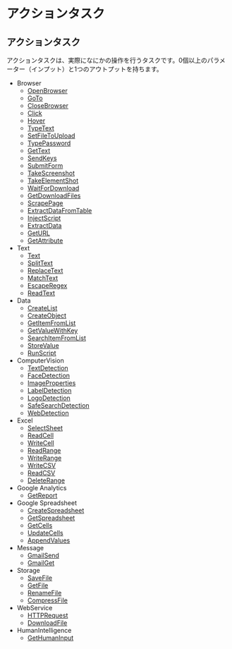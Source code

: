 # アクションタスク

## アクションタスク

アクションタスクは、実際になにかの操作を行うタスクです。0個以上のパラメーター（インプット）と1つのアウトプットを持ちます。

* Browser
  * [OpenBrowser](../actions/browser.md#openbrowser)
  * [GoTo](../actions/browser.md#goto)
  * [CloseBrowser](../actions/browser.md#closebrowser)
  * [Click](../actions/browser.md#click)
  * [Hover](../actions/browser.md#hover)
  * [TypeText](../actions/browser.md#typetext)
  * [SetFileToUpload](../actions/browser.md#setfiletoupload)
  * [TypePassword](../actions/browser.md#typepassword)
  * [GetText](../actions/browser.md#gettext)
  * [SendKeys](../actions/browser.md#sendkeys)
  * [SubmitForm](../actions/browser.md#submitform)
  * [TakeScreenshot](../actions/browser.md#takescreenshot)
  * [TakeElementShot](../actions/browser.md#takeelementshot)
  * [WaitForDownload](../actions/browser.md#waitfordownload)
  * [GetDownloadFiles](../actions/browser.md#getdownloadfiles)
  * [ScrapePage](../actions/browser.md#scrapepage)
  * [ExtractDataFromTable](../actions/browser.md#extractdatafromtable)
  * [InjectScript](../actions/browser.md#injectscript)
  * [ExtractData](../actions/browser.md#extractdata)
  * [GetURL](../actions/browser.md#geturl)
  * [GetAttribute](../actions/browser.md#getattribute)
* Text
  * [Text](../actions/browser.md#text)
  * [SplitText](../actions/browser.md#splittext)
  * [ReplaceText](../actions/browser.md#replacetext)
  * [MatchText](../actions/browser.md#matchtext)
  * [EscapeRegex](../actions/browser.md#escaperegex)
  * [ReadText](../actions/browser.md#readtext)
* Data
  * [CreateList](../actions/browser.md#createlist)
  * [CreateObject](../actions/browser.md#createobject)
  * [GetItemFromList](../actions/browser.md#getitemfromlist)
  * [GetValueWithKey](../actions/browser.md#getvaluewithkey)
  * [SearchItemFromList](../actions/browser.md#searchitemfromlist)
  * [StoreValue](../actions/browser.md#storevalue)
  * [RunScript](../actions/browser.md#runscript)
* ComputerVision
  * [TextDetection](../actions/browser.md#textdetection)
  * [FaceDetection](../actions/browser.md#facedetection)
  * [ImageProperties](../actions/browser.md#imageproperties)
  * [LabelDetection](../actions/browser.md#labeldetection)
  * [LogoDetection](../actions/browser.md#logodetection)
  * [SafeSearchDetection](../actions/browser.md#safesearchdetection)
  * [WebDetection](../actions/browser.md#webdetection)
* Excel
  * [SelectSheet](../actions/browser.md#selectsheet)
  * [ReadCell](../actions/browser.md#readcell)
  * [WriteCell](../actions/browser.md#writecell)
  * [ReadRange](../actions/browser.md#readrange)
  * [WriteRange](../actions/browser.md#writerange)
  * [WriteCSV](../actions/browser.md#writecsv)
  * [ReadCSV](../actions/browser.md#readcsv)
  * [DeleteRange](../actions/browser.md#deleterange)
* Google Analytics
  * [GetReport](../actions/browser.md#getreport)
* Google Spreadsheet
  * [CreateSpreadsheet](../actions/browser.md#createspreadsheet)
  * [GetSpreadsheet](../actions/browser.md#getspreadsheet)
  * [GetCells](../actions/browser.md#getcells)
  * [UpdateCells](../actions/browser.md#updatecells)
  * [AppendValues](../actions/browser.md#appendvalues)
* Message
  * [GmailSend](../actions/browser.md#gmailsend)
  * [GmailGet](../actions/browser.md#gmailget)
* Storage
  * [SaveFile](../actions/browser.md#savefile)
  * [GetFile](../actions/browser.md#getfile)
  * [RenameFile](../actions/browser.md#renamefile)
  * [CompressFile](../actions/browser.md#compressfile)
* WebService
  * [HTTPRequest](../actions/browser.md#httprequest)
  * [DownloadFile](../actions/browser.md#downloadfile)
* HumanIntelligence
  * [GetHumanInput](../actions/browser.md#gethumaninput)

